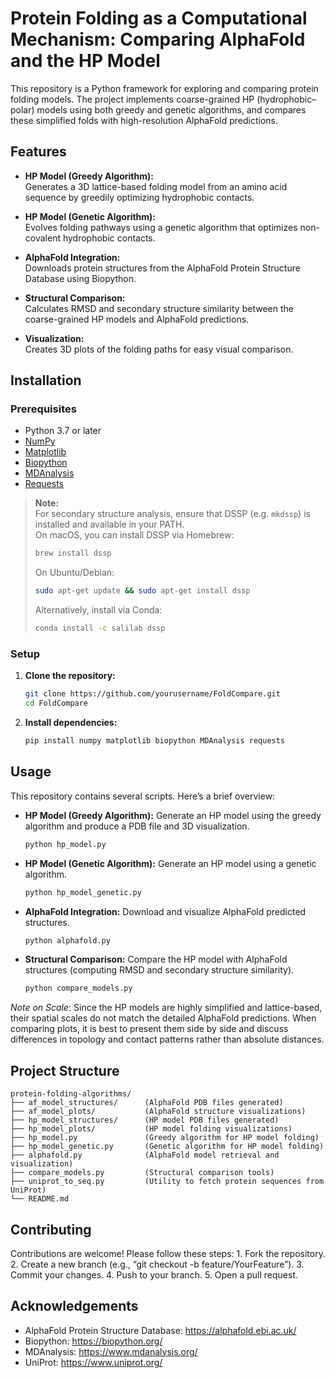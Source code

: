 # Protein Folding as a Computational Mechanism: Comparing AlphaFold and the HP Model

This repository is a Python framework for exploring and comparing protein folding models. The project implements coarse-grained HP (hydrophobic–polar) models using both greedy and genetic algorithms, and compares these simplified folds with high-resolution AlphaFold predictions.

## Features

- **HP Model (Greedy Algorithm):**  
  Generates a 3D lattice-based folding model from an amino acid sequence by greedily optimizing hydrophobic contacts.

- **HP Model (Genetic Algorithm):**  
  Evolves folding pathways using a genetic algorithm that optimizes non-covalent hydrophobic contacts.

- **AlphaFold Integration:**  
  Downloads protein structures from the AlphaFold Protein Structure Database using Biopython.

- **Structural Comparison:**  
  Calculates RMSD and secondary structure similarity between the coarse-grained HP models and AlphaFold predictions.

- **Visualization:**  
  Creates 3D plots of the folding paths for easy visual comparison.

## Installation

### Prerequisites

- Python 3.7 or later
- [NumPy](https://numpy.org/)
- [Matplotlib](https://matplotlib.org/)
- [Biopython](https://biopython.org/)
- [MDAnalysis](https://www.mdanalysis.org/)
- [Requests](https://docs.python-requests.org/)

> **Note:**  
> For secondary structure analysis, ensure that DSSP (e.g. `mkdssp`) is installed and available in your PATH.  
> On macOS, you can install DSSP via Homebrew:
> ```bash
> brew install dssp
> ```
> On Ubuntu/Debian:
> ```bash
> sudo apt-get update && sudo apt-get install dssp
> ```
> Alternatively, install via Conda:
> ```bash
> conda install -c salilab dssp
> ```

### Setup

1. **Clone the repository:**

   ```bash
   git clone https://github.com/yourusername/FoldCompare.git
   cd FoldCompare
   ```

2. **Install dependencies:**

   ```bash
   pip install numpy matplotlib biopython MDAnalysis requests
   ```

## Usage
This repository contains several scripts. Here’s a brief overview:

- **HP Model (Greedy Algorithm):**
Generate an HP model using the greedy algorithm and produce a PDB file and 3D visualization.
 
	```bash
  	python hp_model.py
  	```

- **HP Model (Genetic Algorithm):**
Generate an HP model using a genetic algorithm.

	```bash
  	python hp_model_genetic.py
  	```

- **AlphaFold Integration:**
Download and visualize AlphaFold predicted structures.

	```bash
	python alphafold.py
	```

- **Structural Comparison:**
Compare the HP model with AlphaFold structures (computing RMSD and secondary structure similarity).

	```bash
	python compare_models.py
 	```

*Note on Scale*:
Since the HP models are highly simplified and lattice-based, their spatial scales do not match the detailed AlphaFold predictions. When comparing plots, it is best to present them side by side and discuss differences in topology and contact patterns rather than absolute distances.

## Project Structure

```
protein-folding-algorithms/
├── af_model_structures/      (AlphaFold PDB files generated)
├── af_model_plots/           (AlphaFold structure visualizations)
├── hp_model_structures/      (HP model PDB files generated)
├── hp_model_plots/           (HP model folding visualizations)
├── hp_model.py               (Greedy algorithm for HP model folding)
├── hp_model_genetic.py       (Genetic algorithm for HP model folding)
├── alphafold.py              (AlphaFold model retrieval and visualization)
├── compare_models.py         (Structural comparison tools)
├── uniprot_to_seq.py         (Utility to fetch protein sequences from UniProt)
└── README.md
```

## Contributing

Contributions are welcome! Please follow these steps:
	1.	Fork the repository.
	2.	Create a new branch (e.g., “git checkout -b feature/YourFeature”).
	3.	Commit your changes.
	4.	Push to your branch.
	5.	Open a pull request.

## Acknowledgements
- AlphaFold Protein Structure Database: https://alphafold.ebi.ac.uk/
- Biopython: https://biopython.org/
- MDAnalysis: https://www.mdanalysis.org/
- UniProt: https://www.uniprot.org/
